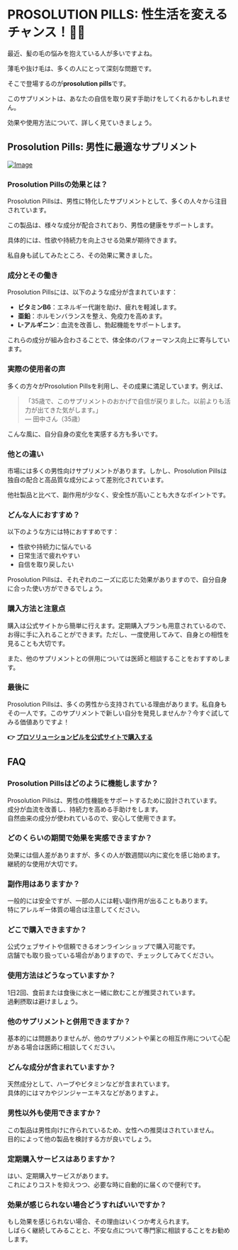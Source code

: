 # PROSOLUTION PILLS: 性生活を変えるチャンス！💪✨

最近、髪の毛の悩みを抱えている人が多いですよね。

薄毛や抜け毛は、多くの人にとって深刻な問題です。

そこで登場するのが**prosolution pills**です。

このサプリメントは、あなたの自信を取り戻す手助けをしてくれるかもしれません。

効果や使用方法について、詳しく見ていきましょう。

## Prosolution Pills: 男性に最適なサプリメント

[![Image](https://www2.sellhealth.com/171/p1g6n002.gif)](https://gchaffi.com/2R6lz3kQ)

### Prosolution Pillsの効果とは？

Prosolution Pillsは、男性に特化したサプリメントとして、多くの人々から注目されています。

この製品は、様々な成分が配合されており、男性の健康をサポートします。

具体的には、性欲や持続力を向上させる効果が期待できます。

私自身も試してみたところ、その効果に驚きました。

### 成分とその働き

Prosolution Pillsには、以下のような成分が含まれています：

- **ビタミンB6**：エネルギー代謝を助け、疲れを軽減します。
- **亜鉛**：ホルモンバランスを整え、免疫力を高めます。
- **L-アルギニン**：血流を改善し、勃起機能をサポートします。

これらの成分が組み合わさることで、体全体のパフォーマンス向上に寄与しています。

### 実際の使用者の声

多くの方々がProsolution Pillsを利用し、その成果に満足しています。例えば、

> 「35歳で、このサプリメントのおかげで自信が戻りました。以前よりも活力が出てきた気がします。」  
> — 田中さん（35歳）

こんな風に、自分自身の変化を実感する方も多いです。

### 他との違い

市場には多くの男性向けサプリメントがあります。しかし、Prosolution Pillsは独自の配合と高品質な成分によって差別化されています。

他社製品と比べて、副作用が少なく、安全性が高いことも大きなポイントです。

### どんな人におすすめ？

以下のような方には特におすすめです：

- 性欲や持続力に悩んでいる
- 日常生活で疲れやすい
- 自信を取り戻したい

Prosolution Pillsは、それぞれのニーズに応じた効果がありますので、自分自身に合った使い方ができるでしょう。

### 購入方法と注意点

購入は公式サイトから簡単に行えます。定期購入プランも用意されているので、お得に手に入れることができます。ただし、一度使用してみて、自身との相性を見ることも大切です。 

また、他のサプリメントとの併用については医師と相談することをおすすめします。

### 最後に

Prosolution Pillsは、多くの男性から支持されている理由があります。私自身もその一人です。このサプリメントで新しい自分を発見しませんか？今すぐ試してみる価値ありですよ！



**👉 [プロソリューションピルを公式サイトで購入する](https://gchaffi.com/2R6lz3kQ)**

## FAQ

### Prosolution Pillsはどのように機能しますか？
Prosolution Pillsは、男性の性機能をサポートするために設計されています。  
成分が血流を改善し、持続力を高める手助けをします。  
自然由来の成分が使われているので、安心して使用できます。

### どのくらいの期間で効果を実感できますか？
効果には個人差がありますが、多くの人が数週間以内に変化を感じ始めます。  
継続的な使用が大切です。

### 副作用はありますか？
一般的には安全ですが、一部の人には軽い副作用が出ることもあります。  
特にアレルギー体質の場合は注意してください。

### どこで購入できますか？
公式ウェブサイトや信頼できるオンラインショップで購入可能です。  
店舗でも取り扱っている場合がありますので、チェックしてみてください。

### 使用方法はどうなっていますか？
1日2回、食前または食後に水と一緒に飲むことが推奨されています。  
過剰摂取は避けましょう。

### 他のサプリメントと併用できますか？
基本的には問題ありませんが、他のサプリメントや薬との相互作用について心配がある場合は医師に相談してください。

### どんな成分が含まれていますか？
天然成分として、ハーブやビタミンなどが含まれています。  
具体的にはマカやジンジャーエキスなどがありますよ。

### 男性以外も使用できますか？
この製品は男性向けに作られているため、女性への推奨はされていません。  
目的によって他の製品を検討する方が良いでしょう。

### 定期購入サービスはありますか？
はい、定期購入サービスがあります。  
これによりコストを抑えつつ、必要な時に自動的に届くので便利です。

### 効果が感じられない場合どうすればいいですか？
もし効果を感じられない場合、その理由はいくつか考えられます。  
しばらく継続してみることと、不安な点について専門家に相談することをお勧めします。